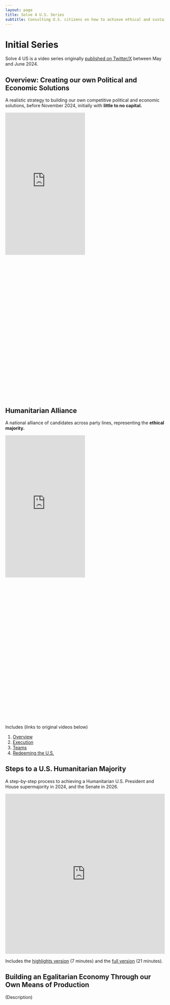 ```yaml
---
layout: page
title: Solve 4 U.S. Series
subtitle: Consulting U.S. citizens on how to achieve ethical and sustainable economic, political, and environmental outcomes.
---
```


# Initial Series

Solve 4 US is a video series originally [published on Twitter/X](https://x.com/LtheSteward/status/1787844137422553409) between May and June 2024. 

## Overview: Creating our own Political and Economic Solutions

A realistic strategy to building our own competitive political and economic solutions, before November 2024, initially with **little to no capital.**

<div style='padding:177.78% 0 0 0;position:relative;'><iframe src='https://vimeo.com/showcase/11252031/embed' allowfullscreen frameborder='0' style='position:absolute;top:0;left:0;width:50%;height:50%;'></iframe></div>

## Humanitarian Alliance

A national alliance of candidates across party lines, representing the **ethical majority.**

<div style='padding:177.78% 0 0 0;position:relative;'><iframe src='https://vimeo.com/showcase/11251328/embed' allowfullscreen frameborder='0' style='position:absolute;top:0;left:0;width:50%;height:50%;'></iframe></div>

Includes (links to original videos below)

1. [Overview](https://vimeo.com/968865461)
2. [Execution](https://vimeo.com/968866392)
3. [Teams](https://vimeo.com/968874065)
4. [Redeeming the U.S.](https://vimeo.com/968887735)

## Steps to a U.S. Humanitarian Majority

A step-by-step process to achieving a Humanitarian U.S. President and House supermajority in 2024, and the Senate in 2026.

<div style='padding:100% 0 0 0;position:relative;'><iframe src='https://vimeo.com/showcase/11252047/embed' allowfullscreen frameborder='0' style='position:absolute;top:0;left:0;width:100%;height:100%;'></iframe></div>

Includes the [highlights version](https://vimeo.com/968889332) (7 minutes) and the [full version](https://vimeo.com/968890902) (21 minutes).


## Building an Egalitarian Economy Through our Own Means of Production

(Description)